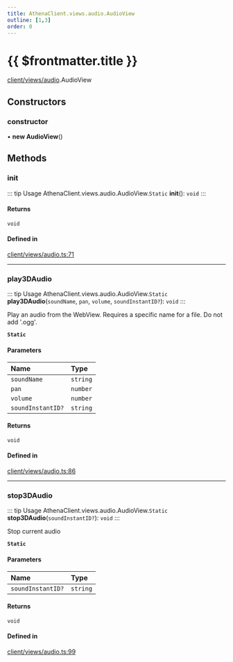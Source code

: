 ```yaml
---
title: AthenaClient.views.audio.AudioView
outline: [1,3]
order: 0
---
```


# {{ $frontmatter.title }}


[client/views/audio](../modules/client_views_audio.md).AudioView

## Constructors

### constructor

• **new AudioView**()

## Methods

### init

::: tip Usage
AthenaClient.views.audio.AudioView.`Static` **init**(): `void`
:::

#### Returns

`void`

#### Defined in

[client/views/audio.ts:71](https://github.com/Stuyk/altv-athena/blob/82f1bae/src/core/client/views/audio.ts#L71)

___

### play3DAudio

::: tip Usage
AthenaClient.views.audio.AudioView.`Static` **play3DAudio**(`soundName`, `pan`, `volume`, `soundInstantID?`): `void`
:::

Play an audio from the WebView.
Requires a specific name for a file.
Do not add '.ogg'.

**`Static`**

#### Parameters

| Name | Type |
| :------ | :------ |
| `soundName` | `string` |
| `pan` | `number` |
| `volume` | `number` |
| `soundInstantID?` | `string` |

#### Returns

`void`

#### Defined in

[client/views/audio.ts:86](https://github.com/Stuyk/altv-athena/blob/82f1bae/src/core/client/views/audio.ts#L86)

___

### stop3DAudio

::: tip Usage
AthenaClient.views.audio.AudioView.`Static` **stop3DAudio**(`soundInstantID?`): `void`
:::

Stop current audio

**`Static`**

#### Parameters

| Name | Type |
| :------ | :------ |
| `soundInstantID?` | `string` |

#### Returns

`void`

#### Defined in

[client/views/audio.ts:99](https://github.com/Stuyk/altv-athena/blob/82f1bae/src/core/client/views/audio.ts#L99)
